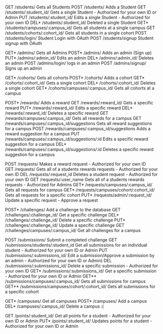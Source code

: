 GET 		/students/                                      Gets all Students
POST 		/students/                                      Adds a Student
GET 		/students/:student_id/		                      Gets a single Student - Authorized for your own ID or Admin
PUT 		/students/:student_id/		                      Edits a single Student - Authorized for your own ID
DEL*		/students/:student_id/                          Deleted a single Student
GET*		/students/campuses/:campus_id/                  Gets all students at a single campus
GET     /students/cohorts/:cohort_id/                   Gets all students in a single cohort
POST    /students/login/                                Student Login with OAuth
POST    /students/signup                                Student signup with OAuth

GET*		/admins/                                        Gets all Admins
POST*		/admins/                                        Adds an admin (Sign up)
PUT*		/admins/:admin_id/                              Edits an admin
DEL*		/admins/:admin_id/                              Deletes an admin
POST    /admins/login/                                  logs in an admin
POST    /admins/signup/                                 Signs up an admin

GET* 		/cohorts/                                       Gets all cohorts
POST*		/cohorts/                                       Adds a cohort
GET*		/cohorts/:cohort_id/                            Gets a single cohort
DEL*		/cohorts/:cohort_id/                            Deletes a single cohort
GET*		/cohorts/campuses/:campus_id/                   Gets all cohorts at a campus

POST*		/rewards/                                       Adds a reward
GET     /rewards/:reward_id/                            Gets a specific reward
PUT*		/rewards/:reward_id/                            Edits a specific reward
DEL*		/rewards/:reward_id/                            Deletes a specific reward
GET			/rewards/campuses/:campus_id/                   Gets all rewards for a campus
GET			/rewards/campuses/:campus_id/suggestions        Gets all reward suggestions for a campus
POST		/rewards/campuses/:campus_id/suggestions        Adds a reward suggestion for a campus
PUT			/rewards/campuses/:campus_id/suggestions/:id    Edits a specific reward suggestion for a campus
DEL*		/rewards/campuses/:campus_id/suggestions/:id    Deletes a specific reward suggestion for a campus

POST		/requests/				                              Makes a reward request - Authorized for your own ID  
GET			/requests/				                              Gets all of a students rewards requests	- Authorized for your own ID
DEL			/requests/:request_id				                    Deletes a student request	- Authorized for your own ID
GET			/requests/:user_name				                    Gets all of a students rewards requests - Authorized for Admins
GET*		/requests/campuses/:campus_id/                  Gets all requests for campus
GET*		/requests/campuses/cohort/:cohort_id/           Gets all requests for a specific cohort
PUT*		/requests/admin/:request_id/                    Update a specific request - Approve a request

POST*		/challenges/                                    Add a challenge to the database
GET     /challenges/:challenge_id/                      Get a specific challenge
DEL*		/challenges/:challenge_id/                      Delete a specific challenge
PUT*		/challenges/:challenge_id/                      Update a specific challenge
GET			/challenges/campuses/:campus_id/                Get all challenges for a campus

POST		/submissions/                                   Submit a completed challenge
GET     /submissions/students/:student_id	              Get all submissions for an individual student - Authorized for your own ID or Admin
PUT     /submissions/:submissions_id/		                Edit a submission/Approve a submission by an admin - Authorized for your own ID or Admin)
DEL     /submissions/:submissions_id/		                Delete a specific submission - Authorized for your own ID
GET*		/submissions/:submissions_id/			              Get a specific submission - Authorized for your own ID or Admin
GET**		/submissions/campuses/:campus_id/               Gets all submissions for campus
GET**		/submissions/campuses/cohort/:cohort_id/        Gets all submissions for a specific cohort

GET*		/campuses/                                      Get all campuses
POST*		/campuses/                                      Add a campus
DEL*		/campuses/:campus_id/                           Delete a campus :(

GET			/points/:student_id/										        Get all points for a student - Authorized for your own ID or Admin
PUT*		/points/:student_id/                            Updates points for a student - Authorized for your own ID or Admin
